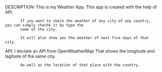 DESCRIPTION: 
           This is my Weather App. This app is created with the help of API.
           
           If you want to check the weather of any city of any country, you can simply chechk it by type the
           name of the city.
           
           It will also show you the weather of next five days of that city.
           
API:
           I declare an API from OpenWeatherMap That shows the longitude and lagitude of the same city.
           
           As well as the location of that place with the country. 